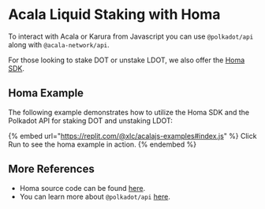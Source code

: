 # Acala Liquid Staking with Homa

To interact with Acala or Karura from Javascript you can use `@polkadot/api` along with `@acala-network/api`. 

For those looking to stake DOT or unstake LDOT, we also offer the [Homa SDK](https://github.com/AcalaNetwork/acala.js/tree/master/packages/sdk-homa).


## Homa Example

The following example demonstrates how to utilize the Homa SDK and the Polkadot API for staking DOT and unstaking LDOT:

{% embed url="https://replit.com/@xlc/acalajs-examples#index.js" %}
Click Run to see the homa example in action.
{% endembed %}

## More References
- Homa source code can be found [here](https://github.com/AcalaNetwork/Acala/tree/master/modules/homa).
- You can learn more about `@polkadot/api` [here](https://polkadot.js.org/docs/api).
